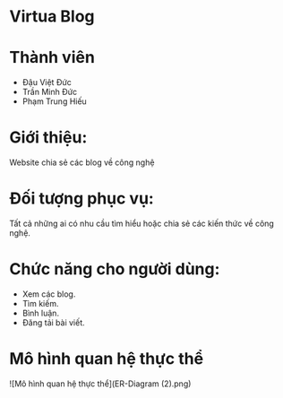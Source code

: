 # Virtua Blog

# Thành viên
- Đậu Việt Đức
- Trần Minh Đức
- Phạm Trung Hiếu

# Giới thiệu: 
Website chia sẻ các blog về công nghệ

# Đối tượng phục vụ:
Tất cả những ai có nhu cầu tìm hiểu hoặc chia sẻ các kiến thức về công nghệ.

# Chức năng cho người dùng:
* Xem các blog.
* Tìm kiếm.
* Bình luận.
* Đăng tải bài viết.

# Mô hình quan hệ thực thể
![Mô hình quan hệ thực thể](ER-Diagram (2).png)
